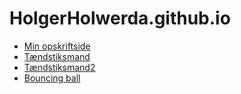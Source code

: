 # HolgerHolwerda.github.io

- [Min opskriftside](opskrift.html)
- [Tændstiksmand](stickman)
- [Tændstiksmand2](stickman2)
- [Bouncing ball](bouncing_ball)

